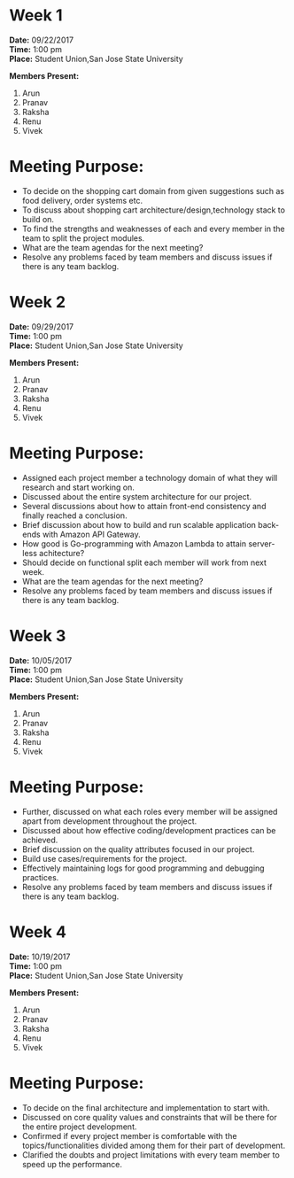 # Week 1

<b>Date:</b> 09/22/2017  
<b>Time:</b> 1:00 pm  
<b>Place:</b> Student Union,San Jose State University  

<b>Members Present: </b> 
1. Arun  
2. Pranav  
3. Raksha  
4. Renu  
5. Vivek

# Meeting Purpose:
*  To decide on the shopping cart domain from given suggestions such as food delivery, order systems etc.
*  To discuss about shopping cart architecture/design,technology stack to build on.
*  To find the strengths and weaknesses of each and every member in the team to split the project modules.
*  What are the team agendas for the next meeting?
*  Resolve any problems faced by team members and discuss issues if there is any team backlog.

# Week 2

<b>Date:</b> 09/29/2017  
<b>Time:</b> 1:00 pm  
<b>Place:</b> Student Union,San Jose State University

<b>Members Present: </b> 
1. Arun  
2. Pranav  
3. Raksha  
4. Renu  
5. Vivek

# Meeting Purpose:
*  Assigned each project member a technology domain of what they will research and start working on.
*  Discussed about the entire system architecture for our project.
*  Several discussions about how to attain front-end consistency and finally reached a conclusion.
*  Brief discussion about how to build and run scalable application back-ends with Amazon API Gateway.
*  How good is Go-programming with Amazon Lambda to attain server-less achitecture?
*  Should decide on functional split each member will work from next week.
*  What are the team agendas for the next meeting?
*  Resolve any problems faced by team members and discuss issues if there is any team backlog. 

# Week 3

<b>Date:</b> 10/05/2017  
<b>Time:</b> 1:00 pm  
<b>Place:</b> Student Union,San Jose State University

<b>Members Present: </b> 
1. Arun  
2. Pranav  
3. Raksha  
4. Renu  
5. Vivek

# Meeting Purpose:
* Further, discussed on what each roles every member will be assigned apart from development throughout the project.
* Discussed about how effective coding/development practices can be achieved.
* Brief discussion on the quality attributes focused in our project.
* Build use cases/requirements for the project.
* Effectively maintaining logs for good programming and debugging practices.
* Resolve any problems faced by team members and discuss issues if there is any team backlog. 

# Week 4

<b>Date:</b> 10/19/2017  
<b>Time:</b> 1:00 pm  
<b>Place:</b> Student Union,San Jose State University

<b>Members Present: </b> 
1. Arun  
2. Pranav  
3. Raksha  
4. Renu  
5. Vivek

# Meeting Purpose:

* To decide on the final architecture and implementation to start with.
* Discussed on core quality values and constraints that will be there for the entire project development.
* Confirmed if every project member is comfortable with the topics/functionalities divided among them for their part of development.
* Clarified the doubts and project limitations with every team member to speed up the performance.

